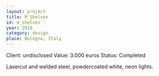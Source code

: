 ```yaml
---
layout: project
title: M Shelves
id: m_shelves
year: 2016
category: design
place: Bologna, Italy
---
```

Client: undisclosed
Value: 3.000 euros 
Status: Completed

Lasercut and welded steel, powdercoated white, neon lights.
